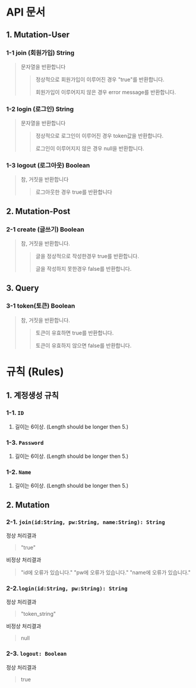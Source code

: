 # API 문서

## 1. Mutation-User

### 1-1 join (회원가입) String
> 문자열을 반환합니다
>> 정상적으로 회원가입이 이루어진 경우 "true"를 반환합니다.
>>
>> 회원가입이 이루어지지 않은 경우 error message를 반환합니다.

### 1-2 login (로그인) String
> 문자열을 반환합니다
>> 정상적으로 로그인이 이루어진 경우 token값을 반환합니다.
>>
>> 로그인이 이루어지지 않은 경우 null을 반환합니다.

### 1-3 logout (로그아웃) Boolean
> 참, 거짓을 반환합니다
>> 로그아웃한 경우 true를 반환합니다

## 2. Mutation-Post

### 2-1 create (글쓰기) Boolean
> 참, 거짓을 반환합니다.
>> 글을 정상적으로 작성한경우 true를 반환합니다.
>>
>> 글을 작성하지 못한경우 false를 반환합니다.

## 3. Query

### 3-1 token(토큰) Boolean
> 참, 거짓을 반환합니다.
>> 토큰이 유효하면 true를 반환합니다.
>>
>> 토큰이 유효하지 않으면 false를 반환합니다.




# 규칙 (Rules)

## 1. 계정생성 규칙

### 1-1. `ID`

1. 길이는 6이상. (Length should be longer then 5.)

### 1-3. `Password`

1. 길이는 6이상. (Length should be longer then 5.)

### 1-2. `Name`

1. 길이는 6이상. (Length should be longer then 5.)

## 2. Mutation

### 2-1. `join(id:String, pw:String, name:String): String`

정상 처리결과

>"true"

비정상 처리결과

>"id에 오류가 있습니다."
>"pw에 오류가 있습니다."
>"name에 오류가 있습니다."

### 2-2.`login(id:String, pw:String): String`

정상 처리결과

> "token_string"

비정상 처리결과

> null

### 2-3. `logout: Boolean`

정상 처리결과

> true
